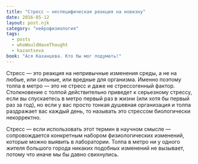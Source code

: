 ```yaml
---
title: "Стресс – неспецифическая реакция на новизну"
date: 2016-05-12
layout: post.njk
category: "нейрофизиология"
tags:
  - posts
  - whoWouldHaveThought
  - kazantseva
book: "Ася Казанцева. Кто бы мог подумать!"
---
```


Стресс — это реакция на непривычные изменения среды, а не на любые, или сильные, или вредные для организма. Именно поэтому толпа в метро — это не стресс и даже не стрессогенный фактор. Столкновение с толпой действительно приведет к серьезному стрессу, если вы спускаетесь в метро первый раз в жизни (или хотя бы первый раз за год), но если у вас просто тонкая душевная организация и толпа раздражает вас каждый день, то называть это стрессом биологически некорректно.

Стресс — если использовать этот термин в научном смысле — сопровождается конкретным набором физиологических изменений, которые можно выявить в лаборатории. Толпа в метро ни у одного жителя большого города никаких подобных изменений не вызывает, потому что иначе мы бы давно свихнулись.
